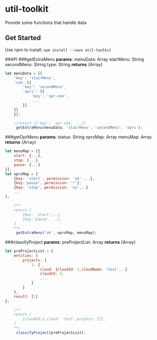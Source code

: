 # util-toolkit

Provide some functions that handle data

## Get Started
Use npm to install: `npm install --save util-toolkit`

##API
###getExtraMenu
**params**:
	menuData: Array
	stairMenu: String
	secondMenu: String
	type: String
**returns**  {Array}

```javascript
let menuData = [{
	'key': 'stairMenu',
	'sub':[{
		'key': 'secondMenu',
		'oprs': [{
			'key': 'opr-one',
			....
		}]
	}]
	}];

	//return [{'key': 'opr-one, ...}]
	 getExtraMenu(menuData, 'stairMenu', 'secondMenu', 'oprs');
```


###getOprMenu
**params**:
	status: String
	oprsMap: Array
	menuMap: Array
**returns**  {Array}

```javascript
let menuMap = [{
	start: {...},
	stop: {...}
	pause: {...}
}];
let oprsMap = [
	{key: 'start', permission: 'ok' ...},
	{key:'pause', permission: '*'},
	{key: 'stop', permission: 'no'...}
	...
];

	/**
	return [
		{key: 'start',..},
		{key:'pause', ..},
	]
	**/
	 getExtraMenu('ok', oprsMap, menuMap);
```

###classifyProject
**params**:
	preProjectList: Array
**returns**  {Array}

```javascript
let preProjectList = {
	entities: {
		projects: {
			1: {
				cloud: {cloudId: 2,cloudName: 'test'...}
				cloudId: 2,
				....
			}
		}
	},
	result: [1]
};

	/**
	return [
		{cloudId:2,cloud: 'test',project: {}},
	]
	**/
	 classifyProject(preProjectList);
```

